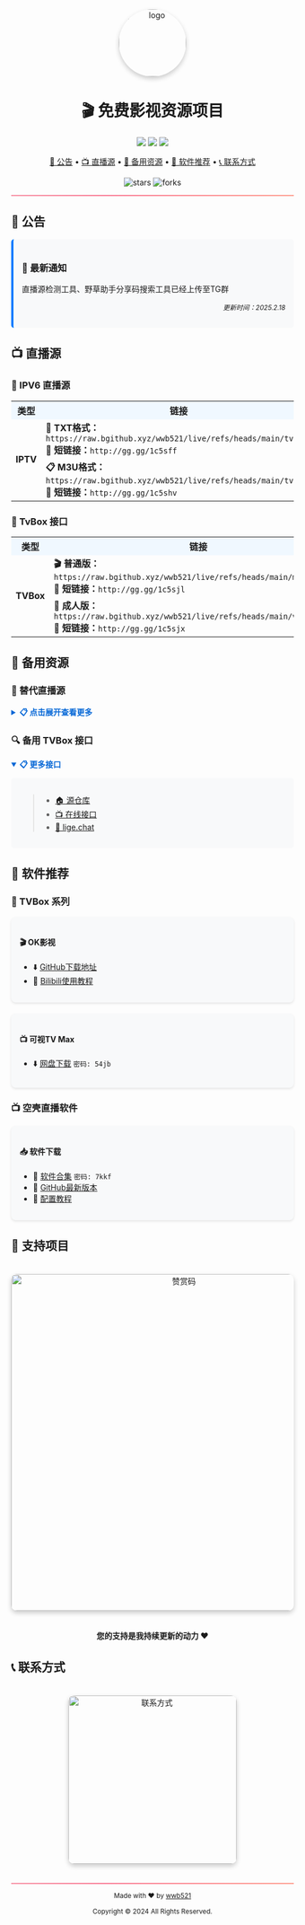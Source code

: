 <div align="center">
  <img src="https://raw.githubusercontent.com/wwb521/live/refs/heads/main/ys.ico" alt="logo" width="120px" style="border-radius: 50%; box-shadow: 0 4px 8px rgba(0,0,0,0.2);"/>
  
  # 🎬 免费影视资源项目
  
  [![](https://img.shields.io/badge/永久-免费-brightgreen.svg)](https://github.com/wwb521/live)
  [![](https://img.shields.io/badge/完全-开源-orange.svg)](https://github.com/wwb521/live)
  [![](https://img.shields.io/badge/持续-更新-blue.svg)](https://github.com/wwb521/live)

  <p align="center">
    <a href="#公告">📢 公告</a> • 
    <a href="#直播源">📺 直播源</a> • 
    <a href="#备用资源">🎯 备用资源</a> • 
    <a href="#软件推荐">📱 软件推荐</a> •
    <a href="#联系方式">📞 联系方式</a>
  </p>

  <p align="center">
    <img src="https://img.shields.io/github/stars/wwb521/live?style=social" alt="stars">
    <img src="https://img.shields.io/github/forks/wwb521/live?style=social" alt="forks">
  </p>
</div>

<hr style="height:2px; border-width:0; background: linear-gradient(to right, #f78ca0, #f9748f, #fd868c, #fe9a8b)">

## 📢 公告

<div style="background-color: #f8f9fa; border-left: 4px solid #007bff; padding: 15px; border-radius: 5px;">
  <h3>🔔 最新通知</h3>
  <p>直播源检测工具、野草助手分享码搜索工具已经上传至TG群</p>
  <p align="right"><sub><i>更新时间：2025.2.18</i></sub></p>
</div>

## 📺 直播源

### 🌟 IPV6 直播源

<table>
  <tr>
    <th width="15%" align="center" style="background-color: #f0f8ff;">类型</th>
    <th width="85%" align="center" style="background-color: #f0f8ff;">链接</th>
  </tr>
  <tr>
    <td align="center" rowspan="2"><b>IPTV</b></td>
    <td>
      <b>📄 TXT格式：</b><br>
      <code>https://raw.bgithub.xyz/wwb521/live/refs/heads/main/tv.txt</code><br>
      <b>🔗 短链接：</b><code>http://gg.gg/1c5sff</code>
    </td>
  </tr>
  <tr>
    <td>
      <b>📋 M3U格式：</b><br>
      <code>https://raw.bgithub.xyz/wwb521/live/refs/heads/main/tv.m3u</code><br>
      <b>🔗 短链接：</b><code>http://gg.gg/1c5shv</code>
    </td>
  </tr>
</table>

### 📱 TvBox 接口

<table>
  <tr>
    <th width="15%" align="center" style="background-color: #f0f8ff;">类型</th>
    <th width="85%" align="center" style="background-color: #f0f8ff;">链接</th>
  </tr>
  <tr>
    <td align="center" rowspan="2"><b>TVBox</b></td>
    <td>
      <b>🎬 普通版：</b><br>
      <code>https://raw.bgithub.xyz/wwb521/live/refs/heads/main/movies.json</code><br>
      <b>🔗 短链接：</b><code>http://gg.gg/1c5sjl</code>
    </td>
  </tr>
  <tr>
    <td>
      <b>🔞 成人版：</b><br>
      <code>https://raw.bgithub.xyz/wwb521/live/refs/heads/main/video.json</code><br>
      <b>🔗 短链接：</b><code>http://gg.gg/1c5sjx</code>
    </td>
  </tr>
</table>

## 🎯 备用资源

### 📌 替代直播源

<details>
<summary style="cursor: pointer; font-weight: bold; color: #0366d6;">📋 点击展开查看更多</summary>
<div style="padding: 15px; background-color: #f8f9fa; border-radius: 5px; margin-top: 10px;">

- 📥 [网盘下载](https://wwt.lanzouj.com/b00xxqs6h) `密码: 7r7h`
- 🌐 [在线直播](https://lyrics.run/my-tv.html)
- 📱 优质开源项目:
  - [![](https://img.shields.io/badge/GitHub-HTWMedia/HTV-brightgreen)](https://github.com/HTWMedia/HTV)
  - [![](https://img.shields.io/badge/GitHub-SimpleTV-orange)](https://github.com/Potato-66/SimpleTV)
  - [![](https://img.shields.io/badge/GitHub-My_TV-blue)](https://github.com/yaoxieyoulei/my_tv)

</div>
</details>

### 🔍 备用 TVBox 接口

<details open>
<summary style="cursor: pointer; font-weight: bold; color: #0366d6;">📋 更多接口</summary>
<div style="padding: 15px; background-color: #f8f9fa; border-radius: 5px; margin-top: 10px;">

> - [🏠 源仓库](https://cyuan.netlify.app/)
> - [📺 在线接口](https://xn--sss604efuw.com/)
> - [🔗 lige.chat](https://www.lige.chat)

</div>
</details>

## 📱 软件推荐

### 💫 TVBox 系列

<div style="display: flex; flex-wrap: wrap; gap: 20px; margin-bottom: 20px;">
  <div style="flex: 1; min-width: 300px; background-color: #f8f9fa; border-radius: 8px; padding: 15px; box-shadow: 0 2px 4px rgba(0,0,0,0.1);">
    <h4>🎬 OK影视</h4>
    <ul>
      <li>⬇️ <a href="https://github.com/FongMi/Release">GitHub下载地址</a></li>
      <li>📖 <a href="https://www.bilibili.com/video/BV13w411t7dM/">Bilibili使用教程</a></li>
    </ul>
  </div>
  
  <div style="flex: 1; min-width: 300px; background-color: #f8f9fa; border-radius: 8px; padding: 15px; box-shadow: 0 2px 4px rgba(0,0,0,0.1);">
    <h4>📺 可视TV Max</h4>
    <ul>
      <li>⬇️ <a href="https://wwc.lanzoub.com/b0es81t8j">网盘下载</a> <code>密码: 54jb</code></li>
    </ul>
  </div>
</div>

### 📺 空壳直播软件

<div style="background-color: #f8f9fa; border-radius: 8px; padding: 15px; box-shadow: 0 2px 4px rgba(0,0,0,0.1);">
  <h4>📥 软件下载</h4>
  <ul>
    <li>🔧 <a href="https://wwt.lanzouj.com/b00y2bymj">软件合集</a> <code>密码: 7kkf</code></li>
    <li>📱 <a href="https://github.com/lizongying/my-tv-0/releases">GitHub最新版本</a></li>
    <li>📖 <a href="https://www.bilibili.com/video/BV1cM4m117sB/">配置教程</a></li>
  </ul>
</div>

## 🤝 支持项目

<div align="center">
  <img src="https://raw.githubusercontent.com/wwb521/live/refs/heads/main/pay.jpeg" width="600px" alt="赞赏码" style="border-radius: 10px; box-shadow: 0 4px 8px rgba(0,0,0,0.2); margin: 20px 0;"/>
  <p><b>您的支持是我持续更新的动力 ❤️</b></p>
</div>

## 📞 联系方式

<div align="center">
  <img src="https://raw.githubusercontent.com/wwb521/live/refs/heads/main/lx.png" width="300px" alt="联系方式" style="border-radius: 10px; box-shadow: 0 4px 8px rgba(0,0,0,0.2); margin: 20px 0;"/>
</div>
</div>

<hr style="height:2px; border-width:0; background: linear-gradient(to right, #f78ca0, #f9748f, #fd868c, #fe9a8b)">

<div align="center">
  <p>
    <sub>Made with ❤️ by <a href="https://github.com/wwb521">wwb521</a></sub>
  </p>
  <p>
    <sub>Copyright © 2024 All Rights Reserved.</sub>
  </p>
</div>

